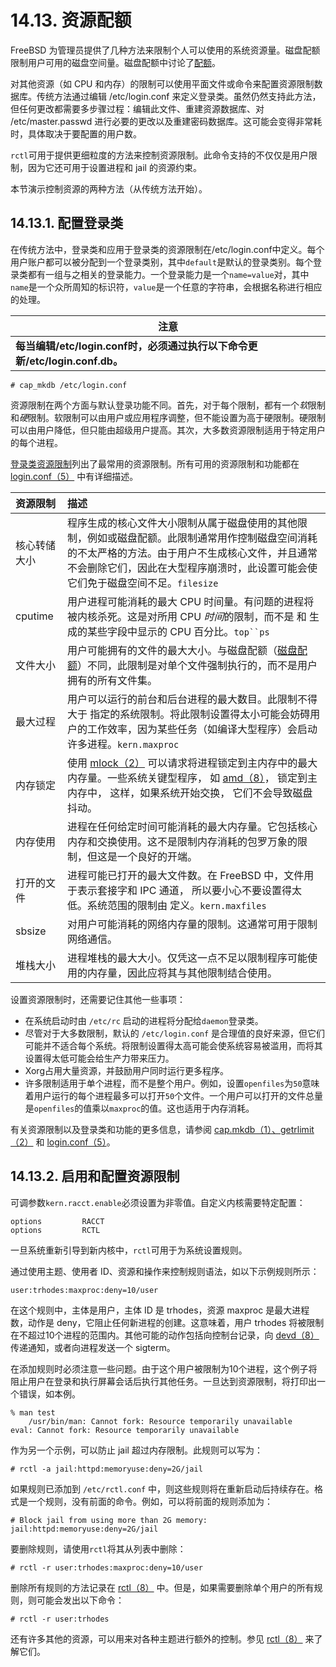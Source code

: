 # 14.13. 资源配额

FreeBSD 为管理员提供了几种方法来限制个人可以使用的系统资源量。磁盘配额限制用户可用的磁盘空间量。磁盘配额中讨论了[配额](https://docs.freebsd.org/en/books/handbook/disks/index.html#quotas)。

对其他资源（如 CPU 和内存）的限制可以使用平面文件或命令来配置资源限制数据库。传统方法通过编辑 /etc/login.conf 来定义登录类。虽然仍然支持此方法，但任何更改都需要多步骤过程：编辑此文件、重建资源数据库、对 /etc/master.passwd 进行必要的更改以及重建密码数据库。这可能会变得非常耗时，具体取决于要配置的用户数。

`rctl`可用于提供更细粒度的方法来控制资源限制。此命令支持的不仅仅是用户限制，因为它还可用于设置进程和 jail 的资源约束。

本节演示控制资源的两种方法（从传统方法开始）。

## 14.13.1. 配置登录类

在传统方法中，登录类和应用于登录类的资源限制在/etc/login.conf中定义。每个用户账户都可以被分配到一个登录类别，其中`default`是默认的登录类别。每个登录类都有一组与之相关的登录能力。一个登录能力是一个`name=value`对，其中`name`是一个众所周知的标识符，`value`是一个任意的字符串，会根据名称进行相应的处理。

| 注意                                                         |
| ------------------------------------------------------------ |
| **每当编辑/etc/login.conf时，必须通过执行以下命令更新/etc/login.conf.db。** |

```
# cap_mkdb /etc/login.conf
```

资源限制在两个方面与默认登录功能不同。首先，对于每个限制，都有一个*软*限制和*硬*限制。软限制可以由用户或应用程序调整，但不能设置为高于硬限制。硬限制可以由用户降低，但只能由超级用户提高。其次，大多数资源限制适用于特定用户的每个进程。

[登录类资源限制](https://docs.freebsd.org/en/books/handbook/security/#resource-limits)列出了最常用的资源限制。所有可用的资源限制和功能都在 [login.conf（5）](https://www.freebsd.org/cgi/man.cgi?query=login.conf&sektion=5&format=html) 中有详细描述。

| 资源限制     | 描述                                                         |
| :----------- | :----------------------------------------------------------- |
| 核心转储大小 | 程序生成的核心文件大小限制从属于磁盘使用的其他限制，例如或磁盘配额。此限制通常用作控制磁盘空间消耗的不太严格的方法。由于用户不生成核心文件，并且通常不会删除它们，因此在大型程序崩溃时，此设置可能会使它们免于磁盘空间不足。`filesize` |
| cputime      | 用户进程可能消耗的最大 CPU 时间量。有问题的进程将被内核杀死。这是对所用 CPU *时间*的限制，而不是 和 生成的某些字段中显示的 CPU 百分比。`top``ps` |
| 文件大小     | 用户可能拥有的文件的最大大小。与磁盘配额（[磁盘配额](https://docs.freebsd.org/en/books/handbook/disks/index.html#quotas)）不同，此限制是对单个文件强制执行的，而不是用户拥有的所有文件集。 |
| 最大过程     | 用户可以运行的前台和后台进程的最大数目。此限制不得大于 指定的系统限制。将此限制设置得太小可能会妨碍用户的工作效率，因为某些任务（如编译大型程序）会启动许多进程。`kern.maxproc` |
| 内存锁定     | 使用 [mlock（2）](https://www.freebsd.org/cgi/man.cgi?query=mlock&sektion=2&format=html) 可以请求将进程锁定到主内存中的最大内存量。一些系统关键型程序， 如 [amd（8）](https://www.freebsd.org/cgi/man.cgi?query=amd&sektion=8&format=html)， 锁定到主内存中， 这样，如果系统开始交换， 它们不会导致磁盘抖动。 |
| 内存使用     | 进程在任何给定时间可能消耗的最大内存量。它包括核心内存和交换使用。这不是限制内存消耗的包罗万象的限制，但这是一个良好的开端。 |
| 打开的文件   | 进程可能已打开的最大文件数。在 FreeBSD 中，文件用于表示套接字和 IPC 通道， 所以要小心不要设置得太低。系统范围的限制由 定义。`kern.maxfiles` |
| sbsize       | 对用户可能消耗的网络内存量的限制。这通常可用于限制网络通信。 |
| 堆栈大小     | 进程堆栈的最大大小。仅凭这一点不足以限制程序可能使用的内存量，因此应将其与其他限制结合使用。 |

设置资源限制时，还需要记住其他一些事项：

- 在系统启动时由 `/etc/rc` 启动的进程将分配给`daemon`登录类。
- 尽管对于大多数限制，默认的 `/etc/login.conf` 是合理值的良好来源，但它们可能并不适合每个系统。将限制设置得太高可能会使系统容易被滥用，而将其设置得太低可能会给生产力带来压力。
- Xorg占用大量资源，并鼓励用户同时运行更多程序。
- 许多限制适用于单个进程，而不是整个用户。例如，设置`openfiles`为`50`意味着用户运行的每个进程最多可以打开`50`个文件。一个用户可以打开的文件总量是`openfiles`的值乘以`maxproc`的值。这也适用于内存消耗。

有关资源限制以及登录类和功能的更多信息，请参阅 [cap.mkdb（1）、](https://www.freebsd.org/cgi/man.cgi?query=cap.mkdb&sektion=1&format=html)[getrlimit（2）](https://www.freebsd.org/cgi/man.cgi?query=getrlimit&sektion=2&format=html) 和 [login.conf（5）](https://www.freebsd.org/cgi/man.cgi?query=login.conf&sektion=5&format=html)。

## 14.13.2. 启用和配置资源限制

可调参数`kern.racct.enable`必须设置为非零值。自定义内核需要特定配置：

```
options         RACCT
options         RCTL
```

一旦系统重新引导到新内核中，`rctl`可用于为系统设置规则。

通过使用主题、使用者 ID、资源和操作来控制规则语法，如以下示例规则所示：

```
user:trhodes:maxproc:deny=10/user
```

在这个规则中，主体是用户，主体 ID 是 trhodes，资源 maxproc 是最大进程数，动作是 deny，它阻止任何新进程的创建。这意味着，用户 trhodes 将被限制在不超过10个进程的范围内。其他可能的动作包括向控制台记录，向 [devd（8）](https://www.freebsd.org/cgi/man.cgi?query=devd&sektion=8&format=html) 传递通知，或者向进程发送一个 sigterm。

在添加规则时必须注意一些问题。由于这个用户被限制为10个进程，这个例子将阻止用户在登录和执行屏幕会话后执行其他任务。一旦达到资源限制，将打印出一个错误，如本例。

```
% man test
    /usr/bin/man: Cannot fork: Resource temporarily unavailable
eval: Cannot fork: Resource temporarily unavailable
```

作为另一个示例，可以防止 jail 超过内存限制。此规则可以写为：

```
# rctl -a jail:httpd:memoryuse:deny=2G/jail
```

如果规则已添加到 `/etc/rctl.conf` 中，则这些规则将在重新启动后持续存在。格式是一个规则，没有前面的命令。例如，可以将前面的规则添加为：

```
# Block jail from using more than 2G memory:
jail:httpd:memoryuse:deny=2G/jail
```

要删除规则，请使用`rctl`将其从列表中删除：

```
# rctl -r user:trhodes:maxproc:deny=10/user
```

删除所有规则的方法记录在 [rctl（8）](https://www.freebsd.org/cgi/man.cgi?query=rctl&sektion=8&format=html) 中。但是，如果需要删除单个用户的所有规则，则可能会发出以下命令：

```
# rctl -r user:trhodes
```

还有许多其他的资源，可以用来对各种主题进行额外的控制。参见 [rctl（8）](https://www.freebsd.org/cgi/man.cgi?query=rctl&sektion=8&format=html) 来了解它们。
